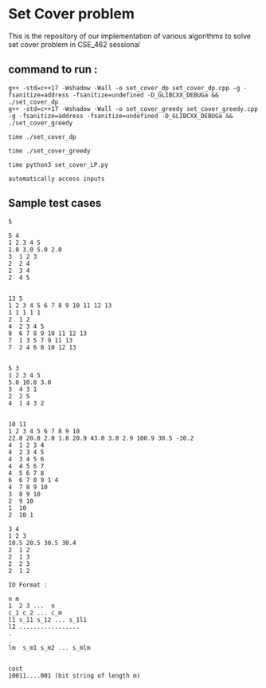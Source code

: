 # Set Cover problem
This is the repository of our implementation of various algorithms to solve set cover problem in CSE_462 sessional

## command to run :
```
g++ -std=c++17 -Wshadow -Wall -o set_cover_dp set_cover_dp.cpp -g -fsanitize=address -fsanitize=undefined -D_GLIBCXX_DEBUGa && ./set_cover_dp
g++ -std=c++17 -Wshadow -Wall -o set_cover_greedy set_cover_greedy.cpp -g -fsanitize=address -fsanitize=undefined -D_GLIBCXX_DEBUGa && ./set_cover_greedy

time ./set_cover_dp

time ./set_cover_greedy

time python3 set_cover_LP.py

automatically access inputs
```

## Sample test cases

```
5

5 4
1 2 3 4 5
1.0 3.0 5.0 2.0
3  1 2 3
2  2 4
2  3 4
2  4 5


13 5
1 2 3 4 5 6 7 8 9 10 11 12 13
1 1 1 1 1 
2  1 2
4  2 3 4 5
8  6 7 8 9 10 11 12 13
7  1 3 5 7 9 11 13
7  2 4 6 8 10 12 13


5 3
1 2 3 4 5
5.0 10.0 3.0
3  4 3 1
2  2 5
4  1 4 3 2 


10 11
1 2 3 4 5 6 7 8 9 10
22.0 20.0 2.0 1.8 20.9 43.0 3.0 2.9 100.9 30.5 -30.2
4  1 2 3 4
4  2 3 4 5
4  3 4 5 6  
4  4 5 6 7
4  5 6 7 8
6  6 7 8 9 1 4
4  7 8 9 10
3  8 9 10
2  9 10
1  10
2  10 1

3 4
1 2 3
10.5 20.5 30.5 30.4
2  1 2
2  1 3
2  2 3
2  1 2 

```

```
IO Format :

n m
1  2 3 ...  n
c_1 c_2 ... c_m
l1 s_11 s_12 ... s_1l1
l2 .................
.
.
lm  s_m1 s_m2 ... s_mlm


cost
10011....001 (bit string of length m)
```
